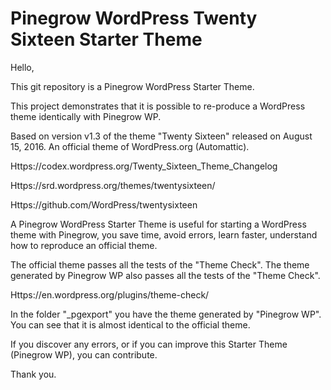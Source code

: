 # Pinegrow WordPress Twenty Sixteen Starter Theme

Hello,

This git repository is a Pinegrow WordPress Starter Theme.

This project demonstrates that it is possible to re-produce a WordPress theme identically with Pinegrow WP.

Based on version v1.3 of the theme "Twenty Sixteen" released on August 15, 2016.
An official theme of WordPress.org (Automattic).

Https://codex.wordpress.org/Twenty_Sixteen_Theme_Changelog

Https://srd.wordpress.org/themes/twentysixteen/

Https://github.com/WordPress/twentysixteen

A Pinegrow WordPress Starter Theme is useful for starting a WordPress theme with Pinegrow, you save time, avoid errors, learn faster, understand how to reproduce an official theme.

The official theme passes all the tests of the "Theme Check".
The theme generated by Pinegrow WP also passes all the tests of the "Theme Check".

Https://en.wordpress.org/plugins/theme-check/

In the folder "_pgexport" you have the theme generated by "Pinegrow WP".
You can see that it is almost identical to the official theme.

If you discover any errors, or if you can improve this Starter Theme (Pinegrow WP), you can contribute.

Thank you.